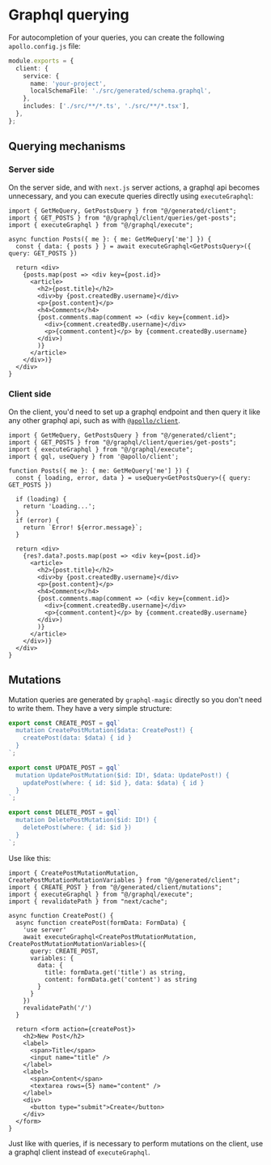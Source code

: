 # Graphql querying

For autocompletion of your queries, you can create the following `apollo.config.js` file:

```ts
module.exports = {
  client: {
    service: {
      name: 'your-project',
      localSchemaFile: './src/generated/schema.graphql',
    },
    includes: ['./src/**/*.ts', './src/**/*.tsx'],
  },
};
```

## Querying mechanisms

### Server side

On the server side, and with `next.js` server actions, a graphql api becomes unnecessary, and you can execute queries directly using `executeGraphql`:

```tsx
import { GetMeQuery, GetPostsQuery } from "@/generated/client";
import { GET_POSTS } from "@/graphql/client/queries/get-posts";
import { executeGraphql } from "@/graphql/execute";

async function Posts({ me }: { me: GetMeQuery['me'] }) {
  const { data: { posts } } = await executeGraphql<GetPostsQuery>({ query: GET_POSTS })

  return <div>
    {posts.map(post => <div key={post.id}>
      <article>
        <h2>{post.title}</h2>
        <div>by {post.createdBy.username}</div>
        <p>{post.content}</p>
        <h4>Comments</h4>
        {post.comments.map(comment => (<div key={comment.id}>
          <div>{comment.createdBy.username}</div>
          <p>{comment.content}</p> by {comment.createdBy.username}
        </div>)
        )}
      </article>
    </div>)}
  </div>
}
```

### Client side

On the client, you'd need to set up a graphql endpoint and then query it like any other graphql api, such as with [`@apollo/client`](https://www.apollographql.com/docs/react/get-started).

```tsx
import { GetMeQuery, GetPostsQuery } from "@/generated/client";
import { GET_POSTS } from "@/graphql/client/queries/get-posts";
import { executeGraphql } from "@/graphql/execute";
import { gql, useQuery } from '@apollo/client';

function Posts({ me }: { me: GetMeQuery['me'] }) {
  const { loading, error, data } = useQuery<GetPostsQuery>({ query: GET_POSTS })

  if (loading) {
    return 'Loading...';
  }
  if (error) {
    return `Error! ${error.message}`;
  }

  return <div>
    {res?.data?.posts.map(post => <div key={post.id}>
      <article>
        <h2>{post.title}</h2>
        <div>by {post.createdBy.username}</div>
        <p>{post.content}</p>
        <h4>Comments</h4>
        {post.comments.map(comment => (<div key={comment.id}>
          <div>{comment.createdBy.username}</div>
          <p>{comment.content}</p> by {comment.createdBy.username}
        </div>)
        )}
      </article>
    </div>)}
  </div>
}
```

## Mutations

Mutation queries are generated by `graphql-magic` directly so you don't need to write them. They have a very simple structure:

```ts
export const CREATE_POST = gql`
  mutation CreatePostMutation($data: CreatePost!) {
    createPost(data: $data) { id }
  }
`;

export const UPDATE_POST = gql`
  mutation UpdatePostMutation($id: ID!, $data: UpdatePost!) {
    updatePost(where: { id: $id }, data: $data) { id }
  }
`;

export const DELETE_POST = gql`
  mutation DeletePostMutation($id: ID!) {
    deletePost(where: { id: $id })
  }
`;
```

Use like this:

```tsx
import { CreatePostMutationMutation, CreatePostMutationMutationVariables } from "@/generated/client";
import { CREATE_POST } from "@/generated/client/mutations";
import { executeGraphql } from "@/graphql/execute";
import { revalidatePath } from "next/cache";

async function CreatePost() {
  async function createPost(formData: FormData) {
    'use server'
    await executeGraphql<CreatePostMutationMutation, CreatePostMutationMutationVariables>({
      query: CREATE_POST,
      variables: {
        data: {
          title: formData.get('title') as string,
          content: formData.get('content') as string
        }
      }
    })
    revalidatePath('/')
  }

  return <form action={createPost}>
    <h2>New Post</h2>
    <label>
      <span>Title</span>
      <input name="title" />
    </label>
    <label>
      <span>Content</span>
      <textarea rows={5} name="content" />
    </label>
    <div>
      <button type="submit">Create</button>
    </div>
  </form>
}
```

Just like with queries, if is necessary to perform mutations on the client, use a graphql client instead of `executeGraphql`.
